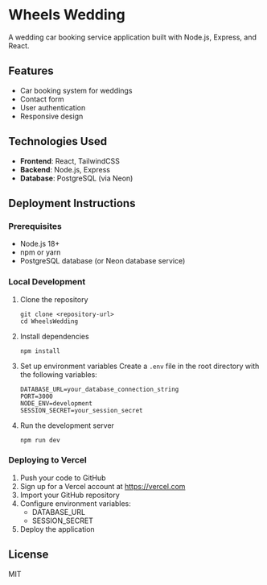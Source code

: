 # Wheels Wedding

A wedding car booking service application built with Node.js, Express, and React.

## Features

- Car booking system for weddings
- Contact form
- User authentication
- Responsive design

## Technologies Used

- **Frontend**: React, TailwindCSS
- **Backend**: Node.js, Express
- **Database**: PostgreSQL (via Neon)

## Deployment Instructions

### Prerequisites

- Node.js 18+
- npm or yarn
- PostgreSQL database (or Neon database service)

### Local Development

1. Clone the repository
   ```
   git clone <repository-url>
   cd WheelsWedding
   ```

2. Install dependencies
   ```
   npm install
   ```

3. Set up environment variables
   Create a `.env` file in the root directory with the following variables:
   ```
   DATABASE_URL=your_database_connection_string
   PORT=3000
   NODE_ENV=development
   SESSION_SECRET=your_session_secret
   ```

4. Run the development server
   ```
   npm run dev
   ```

### Deploying to Vercel

1. Push your code to GitHub
2. Sign up for a Vercel account at https://vercel.com
3. Import your GitHub repository
4. Configure environment variables:
   - DATABASE_URL
   - SESSION_SECRET
5. Deploy the application

## License

MIT